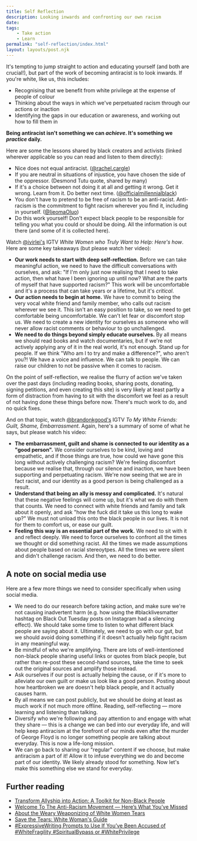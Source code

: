 ```yaml
---
title: Self Reflection
description: Looking inwards and confronting our own racism
date:
tags:
    - Take action
    - Learn
permalink: "self-reflection/index.html"
layout: layouts/post.njk
---
```



It's tempting to jump straight to action and educating yourself (and both are crucial!), but part of the work of becoming antiracist is to look inwards. If you're white, like us, this includes:

- Recognising that we benefit from white privilege at the expense of people of colour
- Thinking about the ways in which we've perpetuated racism through our actions or inaction
- Identifying the gaps in our education or awareness, and working out how to fill them in

**Being antiracist isn't something we can *achieve*. It's something we *practice* daily.** 

Here are some the lessons shared by black creators and activists (linked wherever applicable so you can read and listen to them directly):

- Nice does not equal antiracist. ([@rachel.cargle](https://www.instagram.com/rachel.cargle/))
- If you are neutral in situations of injustice, you have chosen the side of the oppressor. (Desmond Tutu quote, shared by many) 
- If it's a choice between not doing it at all and getting it wrong. Get it wrong. Learn from it. Do better next time. ([@officialmillennialblack](https://www.instagram.com/officialmillennialblack/))
- You don't have to pretend to be free of racism to be an anti-racist. Anti-racism is the commitment to fight racism wherever you find it, including in yourself. ([@IjeomaOluo](https://twitter.com/ijeomaoluo/status/1150565193832943617?lang=en))
- Do this work yourself! Don't expect black people to be responsible for telling you what you could or should be doing. All the information is out there (and some of it is collected here).

Watch [@ivirlei's](https://www.instagram.com/ivirlei/) IGTV *White Women who Truly Want to Help: Here's how*. Here are some key takeaways (but please watch her video):

- **Our work needs to start with deep self-reflection.** Before we can take meaningful action, we need to have the difficult conversations with ourselves, and ask: "If I'm only just now realising that I need to take action, then what have I been ignoring up until now? What are the parts of myself that have supported racism?" This work will be uncomfortable and it's a process that can take years or a lifetime, but it's *critical*. 
- **Our action needs to begin at home.** We have to commit to being the very vocal white friend and family member, who calls out racism wherever we see it. This isn't an easy position to take, so we need to get comfortable being uncomfortable. We can't let fear or discomfort stop us. We need to create a new identity for ourselves as someone who will never allow racist comments or behaviour to go unchallenged. 
- **We need to do things beyond simply educate ourselves.** By all means we should read books and watch documentaries, but if we're not actively applying any of it in the real world, it's not enough. Stand up for people. If we think "Who am I to try and make a difference?", who aren't you?! We have a voice and influence. We can talk to people. We can raise our children to not be passive when it comes to racism.

On the point of self-reflection, we realise the flurry of action we've taken over the past days (including reading books, sharing posts, donating, signing petitions, and even creating this site) is very likely at least partly a form of distraction from having to sit with the discomfort we feel as a result of not having done these things before now. There's much work to do, and no quick fixes. 

And on that topic, watch [@brandonkgood's](https://www.instagram.com/brandonkgood/) IGTV *To My White Friends: Guilt, Shame, Embarrassment*. Again, here's a summary of some of what he says, but please watch his video: 

- **The embarrassment, guilt and shame is connected to our identity as a "good person".** We consider ourselves to be kind, loving and empathetic, and if those things are true, how could we have gone this long without actively challenging racism? We're feeling discomfort because we realise that, through our silence and inaction, we have been supporting and perpetuating racism. We're now seeing that we are in fact racist, and our identity as a good person is being challenged as a result.
- **Understand that being an ally is messy and complicated.** It's natural that these negative feelings will come up, but it's what we do with them that counts. We need to connect with white friends and family and talk about it openly, and ask "how the fuck did it take us this long to wake up?" We must not unload this onto the black people in our lives. It is not for them to comfort us, or ease our guilt.
- **Feeling this way is an essential part of the work.** We need to sit with it and reflect deeply. We need to force ourselves to confront all the times we thought or did something racist. All the times we made assumptions about people based on racial stereoytpes. All the times we were silent and didn't challenge racism. And then, we need to do better.

## A note on social media use

Here are a few more things we need to consider specifically when using social media.

- We need to do our research before taking action, and make sure we're not causing inadvertent harm (e.g. how using the #blacklivesmatter hashtag on Black Out Tuesday posts on Instagram had a silencing effect). We should take some time to listen to what different black people are saying about it. Ultimately, we need to go with our gut, but we should avoid doing something if it doesn't actually help fight racism in any meaningful way.
- Be mindful of who we're amplifying. There are lots of well-intentioned non-black people sharing useful links or quotes from black people, but rather than re-post these second-hand sources, take the time to seek out the original sources and amplify those instead.
- Ask ourselves if our post is actually helping the cause, or if it's more to alleviate our own guilt or make us look like a good person. Posting about how heartbroken we are doesn't help black people, and it actually causes harm.
- By all means we can post publicly, but we should be doing at least as much work if not much more offline. Reading, self-reflecting — more learning and listening than talking.
- Diversify who we're following and pay attention to and engage with what they share — this is a change we can bed into our everyday life, and will help keep antiracism at the forefront of our minds even after the murder of George Floyd is no longer something people are talking about everyday. This is now a life-long mission.
- We can go back to sharing our "regular" content if we choose, but make antiracism a part of it! Allow it to infuse everything we do and become part of our identity. We likely already stood for something. Now let's make this something else we stand for everyday.

## Further reading

- [Transform Allyship into Action: A Toolkit for Non-Black People](https://www.instagram.com/p/CA09srxF1Fg/)
- [Welcome To The Anti-Racism Movement — Here’s What You’ve Missed](https://medium.com/the-establishment/welcome-to-the-anti-racism-movement-heres-what-you-ve-missed-711089cb7d34)
- [About the Weary Weaponizing of White Women Tears](https://www.awesomelyluvvie.com/2018/04/weaponizing-white-women-tears.html)
- [Save the Tears: White Woman's Guide](https://tatianamac.com/posts/save-the-tears/)
- [#ExpressiveWriting Prompts to Use If You’ve Been Accused of #WhiteFragility #SpiritualBypass or #WhitePrivilege](http://leesareneehall.com/expressivewriting-prompts-to-use-if-youve-been-accused-of-whitefragility-spiritualbypass-or-whiteprivilege/)
